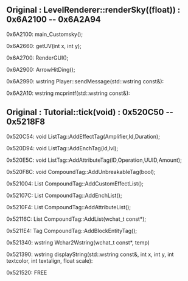 ## Original : LevelRenderer::renderSky((float)) : 0x6A2100 -- 0x6A2A94

0x6A2100:
main_Customsky();

0x6A2660:
getUV(int x, int y);

0x6A2700:
RenderGUI();

0x6A2900:
ArrowHitDing();

0x6A2990:
wstring Player::sendMessage(std::wstring const&):

0x6A2A10:
wstring mcprintf(std::wstring const&):

## Original :  Tutorial::tick(void) : 0x520C50 -- 0x5218F8
0x520C54:
void ListTag::AddEffectTag(Amplifier,Id,Duration);

0x520D94:
void ListTag::AddEnchTag(id,lvl);

0x520E5C:
void ListTag::AddAttributeTag(ID,Operation,UUID,Amount);

0x520F8C:
void CompoundTag::AddUnbreakableTag(bool);

0x521004:
List CompoundTag::AddCustomEffectList();

0x52107C:
List CompoundTag::AddEnchList();

0x5210F4:
List CompoundTag::AddAttributeList();

0x52116C:
List CompoundTag::AddList(wchat_t const*);

0x5211E4:
Tag CompoundTag::AddBlockEntityTag();

0x521340:
wstring Wchar2Wstring(wchat_t const*, temp)

0x521390:
wstring displayString(std::wstring const&, int x, int y, int textcolor, int textalign, float scale):

0x521520:
FREE